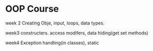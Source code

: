 # OOP Course

week 2
Creating Obje, input, loops, data types.

week3
constructers. access modifers, data hiding(get set methods)

week4
Exception handling(in classes), static